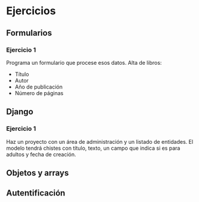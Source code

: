 # Ejercicios

## Formularios

### Ejercicio 1

Programa un formulario que procese esos datos. Alta de libros:

- Título
- Autor
- Año de publicación
- Número de páginas

## Django

### Ejercicio 1

Haz un proyecto con un área de administración y un listado de entidades. El modelo tendrá chistes con título, texto, un campo que indica si es para adultos y fecha de creación.


## Objetos y arrays



## Autentificación

